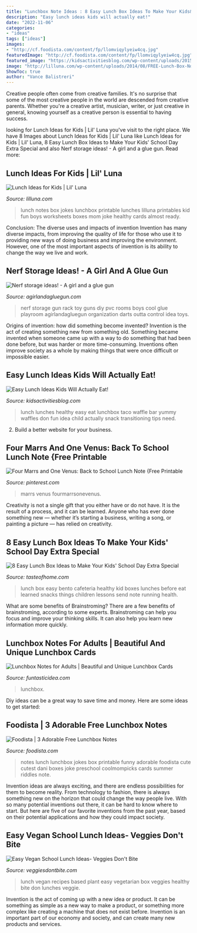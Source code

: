 ```yaml
---
title: "Lunchbox Note Ideas : 8 Easy Lunch Box Ideas To Make Your Kids&#039; School Day Extra Special"
description: "Easy lunch ideas kids will actually eat!"
date: "2022-11-06"
categories:
- "ideas"
tags: ["ideas"]
images:
- "http://cf.foodista.com/content/fp/llomviqylyeiw4cq.jpg"
featuredImage: "http://cf.foodista.com/content/fp/llomviqylyeiw4cq.jpg"
featured_image: "https://kidsactivitiesblog.com/wp-content/uploads/2015/09/Healthy-Kids-Lunchbox-Ideas-with-Waffles-17-copy-correcta.jpg"
image: "http://lilluna.com/wp-content/uploads/2014/08/FREE-Lunch-Box-Notes-and-Jokes-on-lilluna.com-.jpg"
ShowToc: true
author: "Vance Balistreri"
---
```



Creative people often come from creative families. It's no surprise that some of the most creative people in the world are descended from creative parents. Whether you're a creative artist, musician, writer, or just creative in general, knowing yourself as a creative person is essential to having success.

	

		
looking for Lunch Ideas for Kids | Lil&#039; Luna you've visit to the right place. We have 8 Images about Lunch Ideas for Kids | Lil&#039; Luna like Lunch Ideas for Kids | Lil&#039; Luna, 8 Easy Lunch Box Ideas to Make Your Kids&#039; School Day Extra Special and also Nerf storage ideas! - A girl and a glue gun. Read more:
		
    
## Lunch Ideas For Kids | Lil&#039; Luna

<img loading=lazy src="http://lilluna.com/wp-content/uploads/2014/08/FREE-Lunch-Box-Notes-and-Jokes-on-lilluna.com-.jpg" onerror="this.onerror=null;this.src='https://tse1.mm.bing.net/th?id=OIP.x5EQVAoFIN4JndJUhJ_EcgHaO0&amp;pid=15.1';" alt="Lunch Ideas for Kids | Lil&#039; Luna">

_Source: lilluna.com_

>lunch notes box jokes lunchbox printable lunches lilluna printables kid fun boys worksheets boxes mom joke healthy cards almost ready. 

	

Conclusion: The diverse uses and impacts of invention
Invention has many diverse impacts, from improving the quality of life for those who use it to providing new ways of doing business and improving the environment. However, one of the most important aspects of invention is its ability to change the way we live and work.

    
## Nerf Storage Ideas! - A Girl And A Glue Gun

<img loading=lazy src="https://www.agirlandagluegun.com/wp-content/uploads/2016/02/4b22d217405ca6df0b18b0f684f837cd.jpg" onerror="this.onerror=null;this.src='https://tse4.mm.bing.net/th?id=OIP.E1WGZLm7kg07JZohXJQYAQHaJ4&amp;pid=15.1';" alt="Nerf storage ideas! - A girl and a glue gun">

_Source: agirlandagluegun.com_

>nerf storage gun rack toy guns diy pvc rooms boys cool glue playroom agirlandagluegun organization darts outta control idea toys. 

	

Origins of invention: how did something become invented?
Invention is the act of creating something new from something old. Something became invented when someone came up with a way to do something that had been done before, but was harder or more time-consuming. Inventions often improve society as a whole by making things that were once difficult or impossible easier.

    
## Easy Lunch Ideas Kids Will Actually Eat!

<img loading=lazy src="https://kidsactivitiesblog.com/wp-content/uploads/2015/09/Healthy-Kids-Lunchbox-Ideas-with-Waffles-17-copy-correcta.jpg" onerror="this.onerror=null;this.src='https://tse2.mm.bing.net/th?id=OIP.bfZ4zblxY5CWJghG38pO9gHaLH&amp;pid=15.1';" alt="Easy Lunch Ideas Kids Will Actually Eat!">

_Source: kidsactivitiesblog.com_

>lunch lunches healthy easy eat lunchbox taco waffle bar yummy waffles don fun idea child actually snack transitioning tips need. 

	

2. Build a better website for your business. 

    
## Four Marrs And One Venus: Back To School Lunch Note {Free Printable

<img loading=lazy src="https://i.pinimg.com/originals/c2/a3/f4/c2a3f4804c750d45d020439bd3565e81.jpg" onerror="this.onerror=null;this.src='https://tse3.mm.bing.net/th?id=OIP.NYc56TKdKKrQn-z3mTUBdQAAAA&amp;pid=15.1';" alt="Four Marrs and One Venus: Back to School Lunch Note {Free Printable">

_Source: pinterest.com_

>marrs venus fourmarrsonevenus. 

	

Creativity is not a single gift that you either have or do not have. It is the result of a process, and it can be learned. Anyone who has ever done something new — whether it’s starting a business, writing a song, or painting a picture — has relied on creativity.

    
## 8 Easy Lunch Box Ideas To Make Your Kids&#039; School Day Extra Special

<img loading=lazy src="https://www.tasteofhome.com/wp-content/uploads/2018/07/shutterstock_603436418.jpg" onerror="this.onerror=null;this.src='https://tse2.mm.bing.net/th?id=OIP.fIJ8JZt_tRyVszy3Khv7pQHaE8&amp;pid=15.1';" alt="8 Easy Lunch Box Ideas to Make Your Kids&#039; School Day Extra Special">

_Source: tasteofhome.com_

>lunch box easy bento cafeteria healthy kid boxes lunches before eat learned snacks things children lessons send note running health. 

	

What are some benefits of Brainstroming?
There are a few benefits of brainstroming, according to some experts. Brainstroming can help you focus and improve your thinking skills. It can also help you learn new information more quickly.

    
## Lunchbox Notes For Adults | Beautiful And Unique Lunchbox Cards

<img loading=lazy src="https://cdn.shopify.com/s/files/1/0144/5973/2016/products/Adults_Lunchbox_Notes_Editable_With_Your_Own_Text_PNG_1024x1024@2x.png?v=1582144584" onerror="this.onerror=null;this.src='https://tse4.mm.bing.net/th?id=OIP.MkI5zHlGl6XqfEfaKexrjwHaFu&amp;pid=15.1';" alt="Lunchbox Notes for Adults | Beautiful and Unique Lunchbox Cards">

_Source: funtasticidea.com_

>lunchbox. 

	

Diy ideas can be a great way to save time and money. Here are some ideas to get started: 

    
## Foodista | 3 Adorable Free Lunchbox Notes

<img loading=lazy src="http://cf.foodista.com/content/fp/llomviqylyeiw4cq.jpg" onerror="this.onerror=null;this.src='https://tse1.mm.bing.net/th?id=OIP.GZw5C_v5MX9YflnnzTw_6AAAAA&amp;pid=15.1';" alt="Foodista | 3 Adorable Free Lunchbox Notes">

_Source: foodista.com_

>notes lunch lunchbox jokes box printable funny adorable foodista cute cutest dani boxes joke preschool coolmompicks cards summer riddles note. 

	

Invention ideas are always exciting, and there are endless possibilities for them to become reality. From technology to fashion, there is always something new on the horizon that could change the way people live. With so many potential inventions out there, it can be hard to know where to start. But here are five of our favorite inventions from the past year, based on their potential applications and how they could impact society.

    
## Easy Vegan School Lunch Ideas- Veggies Don&#039;t Bite

<img loading=lazy src="https://cdn1.veggiesdontbite.com/wp-content/uploads/2015/12/planetbox-vegan-school-lunch-ideas-kids-48.jpg" onerror="this.onerror=null;this.src='https://tse3.mm.bing.net/th?id=OIP.dicsYi0ZhVRKA-NtC-AsfAHaLH&amp;pid=15.1';" alt="Easy Vegan School Lunch Ideas- Veggies Don&#039;t Bite">

_Source: veggiesdontbite.com_

>lunch vegan recipes based plant easy vegetarian box veggies healthy bite don lunches veggie. 

	

Invention is the act of coming up with a new idea or product. It can be something as simple as a new way to make a product, or something more complex like creating a machine that does not exist before. Invention is an important part of our economy and society, and can create many new products and services.

